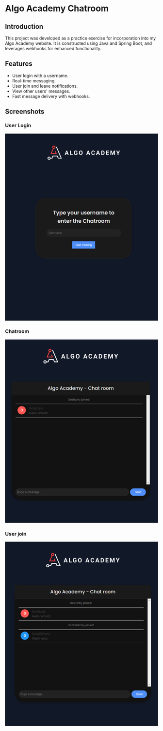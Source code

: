 # Algo Academy Chatroom

## Introduction

This project was developed as a practice exercise for incorporation into my Algo Academy website. It is constructed using Java and Spring Boot, and leverages webhooks for enhanced functionality.

## Features
- User login with a username.
- Real-time messaging.
- User join and leave notifications.
- View other users' messages.
- Fast message delivery with webhooks.


## Screenshots
### User Login
![Login Screenshot](src/main/resources/static/assets/AlgoAcademyChatLogin.png)

### Chatroom
![Chatroom Screenshot](src/main/resources/static/assets/AAChatroom.png)

### User join
![Chatroom Screenshot](src/main/resources/static/assets/AAUserJoin.png)
